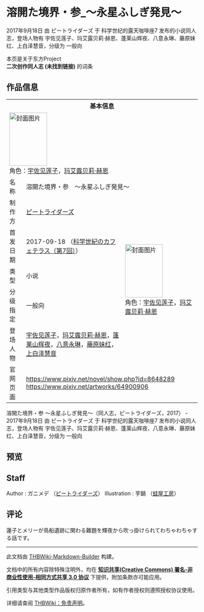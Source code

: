 # 溶開た境界・参_～永星ふしぎ発見～

<!-- source html: G:\repos\THBWiki-Markdown-Builder\THBWikiMarkdown\Temp\main\0\0c\ns0%3A%E6%BA%B6%E9%96%8B%E3%81%9F%E5%A2%83%E7%95%8C%E3%83%BB%E5%8F%82_%EF%BD%9E%E6%B0%B8%E6%98%9F%E3%81%B5%E3%81%97%E3%81%8E%E7%99%BA%E8%A6%8B%EF%BD%9E.html -->

2017年9月18日 由 ピートライダーズ 于 科学世纪的露天咖啡座7 发布的小说同人志，登场人物有 宇佐见莲子、玛艾露贝莉·赫恩、蓬莱山辉夜、八意永琳、藤原妹红、上白泽慧音，分级为 一般向

本页是关于东方Project  
 **二次创作同人志 (未找到链接)** 的词条

## 作品信息

<table><tbody><tr><th colspan="3">基本信息</th></tr><tr><td class="cover-artwork-mobile" colspan="2"><a href="./文件-溶開た境界・参_～永星ふしぎ発見～封面.png.md" class="image" title="封面图片"><img alt="封面图片" src="https://upload.thwiki.cc/thumb/2/2a/%E6%BA%B6%E9%96%8B%E3%81%9F%E5%A2%83%E7%95%8C%E3%83%BB%E5%8F%82_%EF%BD%9E%E6%B0%B8%E6%98%9F%E3%81%B5%E3%81%97%E3%81%8E%E7%99%BA%E8%A6%8B%EF%BD%9E%E5%B0%81%E9%9D%A2.png/99px-%E6%BA%B6%E9%96%8B%E3%81%9F%E5%A2%83%E7%95%8C%E3%83%BB%E5%8F%82_%EF%BD%9E%E6%B0%B8%E6%98%9F%E3%81%B5%E3%81%97%E3%81%8E%E7%99%BA%E8%A6%8B%EF%BD%9E%E5%B0%81%E9%9D%A2.png" decoding="async" loading="lazy" width="99" height="140" srcset="https://upload.thwiki.cc/thumb/2/2a/%E6%BA%B6%E9%96%8B%E3%81%9F%E5%A2%83%E7%95%8C%E3%83%BB%E5%8F%82_%EF%BD%9E%E6%B0%B8%E6%98%9F%E3%81%B5%E3%81%97%E3%81%8E%E7%99%BA%E8%A6%8B%EF%BD%9E%E5%B0%81%E9%9D%A2.png/148px-%E6%BA%B6%E9%96%8B%E3%81%9F%E5%A2%83%E7%95%8C%E3%83%BB%E5%8F%82_%EF%BD%9E%E6%B0%B8%E6%98%9F%E3%81%B5%E3%81%97%E3%81%8E%E7%99%BA%E8%A6%8B%EF%BD%9E%E5%B0%81%E9%9D%A2.png 1.5x, https://upload.thwiki.cc/thumb/2/2a/%E6%BA%B6%E9%96%8B%E3%81%9F%E5%A2%83%E7%95%8C%E3%83%BB%E5%8F%82_%EF%BD%9E%E6%B0%B8%E6%98%9F%E3%81%B5%E3%81%97%E3%81%8E%E7%99%BA%E8%A6%8B%EF%BD%9E%E5%B0%81%E9%9D%A2.png/198px-%E6%BA%B6%E9%96%8B%E3%81%9F%E5%A2%83%E7%95%8C%E3%83%BB%E5%8F%82_%EF%BD%9E%E6%B0%B8%E6%98%9F%E3%81%B5%E3%81%97%E3%81%8E%E7%99%BA%E8%A6%8B%EF%BD%9E%E5%B0%81%E9%9D%A2.png 2x" data-file-width="707" data-file-height="1000"></a><div class="cover-char">角色：<a href="./宇佐见莲子.md" title="宇佐见莲子">宇佐见莲子</a>，<a href="./玛艾露贝莉·赫恩.md" title="玛艾露贝莉·赫恩">玛艾露贝莉·赫恩</a></div></td>
</tr><tr><td class="label">名称</td><td colspan="2"> 溶開た境界・参　～永星ふしぎ発見～ </td></tr><tr><td class="label">制作方</td><td><a href="./ピートライダーズ.md" title="ピートライダーズ">ピートライダーズ</a></td><td class="cover-artwork" rowspan="5" style="min-width:140px;"><a href="./文件-溶開た境界・参_～永星ふしぎ発見～封面.png.md" class="image" title="封面图片"><img alt="封面图片" src="https://upload.thwiki.cc/thumb/2/2a/%E6%BA%B6%E9%96%8B%E3%81%9F%E5%A2%83%E7%95%8C%E3%83%BB%E5%8F%82_%EF%BD%9E%E6%B0%B8%E6%98%9F%E3%81%B5%E3%81%97%E3%81%8E%E7%99%BA%E8%A6%8B%EF%BD%9E%E5%B0%81%E9%9D%A2.png/99px-%E6%BA%B6%E9%96%8B%E3%81%9F%E5%A2%83%E7%95%8C%E3%83%BB%E5%8F%82_%EF%BD%9E%E6%B0%B8%E6%98%9F%E3%81%B5%E3%81%97%E3%81%8E%E7%99%BA%E8%A6%8B%EF%BD%9E%E5%B0%81%E9%9D%A2.png" decoding="async" loading="lazy" width="99" height="140" srcset="https://upload.thwiki.cc/thumb/2/2a/%E6%BA%B6%E9%96%8B%E3%81%9F%E5%A2%83%E7%95%8C%E3%83%BB%E5%8F%82_%EF%BD%9E%E6%B0%B8%E6%98%9F%E3%81%B5%E3%81%97%E3%81%8E%E7%99%BA%E8%A6%8B%EF%BD%9E%E5%B0%81%E9%9D%A2.png/148px-%E6%BA%B6%E9%96%8B%E3%81%9F%E5%A2%83%E7%95%8C%E3%83%BB%E5%8F%82_%EF%BD%9E%E6%B0%B8%E6%98%9F%E3%81%B5%E3%81%97%E3%81%8E%E7%99%BA%E8%A6%8B%EF%BD%9E%E5%B0%81%E9%9D%A2.png 1.5x, https://upload.thwiki.cc/thumb/2/2a/%E6%BA%B6%E9%96%8B%E3%81%9F%E5%A2%83%E7%95%8C%E3%83%BB%E5%8F%82_%EF%BD%9E%E6%B0%B8%E6%98%9F%E3%81%B5%E3%81%97%E3%81%8E%E7%99%BA%E8%A6%8B%EF%BD%9E%E5%B0%81%E9%9D%A2.png/198px-%E6%BA%B6%E9%96%8B%E3%81%9F%E5%A2%83%E7%95%8C%E3%83%BB%E5%8F%82_%EF%BD%9E%E6%B0%B8%E6%98%9F%E3%81%B5%E3%81%97%E3%81%8E%E7%99%BA%E8%A6%8B%EF%BD%9E%E5%B0%81%E9%9D%A2.png 2x" data-file-width="707" data-file-height="1000"></a><div class="cover-char">角色：<a href="./宇佐见莲子.md" title="宇佐见莲子">宇佐见莲子</a>，<a href="./玛艾露贝莉·赫恩.md" title="玛艾露贝莉·赫恩">玛艾露贝莉·赫恩</a></div></td>
</tr><tr><td class="label">首发日期</td><td>2017-09-18&#160;（<a href="/展会作品列表?e=%E7%A7%91%E5%AD%A6%E4%B8%96%E7%BA%AA%E7%9A%84%E9%9C%B2%E5%A4%A9%E5%92%96%E5%95%A1%E5%BA%A7%237">科学世紀のカフェテラス（第7回）</a>）</td></tr><tr><td class="label">类型</td><td>小说</td></tr><tr><td class="label">分级指定</td><td>一般向</td></tr><tr><td class="label">登场人物</td><td><a href="./宇佐见莲子.md" title="宇佐见莲子">宇佐见莲子</a>，<a href="./玛艾露贝莉·赫恩.md" title="玛艾露贝莉·赫恩">玛艾露贝莉·赫恩</a>，<a href="./蓬莱山辉夜.md" title="蓬莱山辉夜">蓬莱山辉夜</a>，<a href="./八意永琳.md" title="八意永琳">八意永琳</a>，<a href="./藤原妹红.md" title="藤原妹红">藤原妹红</a>，<a href="./上白泽慧音.md" title="上白泽慧音">上白泽慧音</a></td></tr>
<tr><td class="label">官网页面</td><td colspan="2"><a rel="nofollow" class="external free" href="https://www.pixiv.net/novel/show.php?id=8648289">https://www.pixiv.net/novel/show.php?id=8648289</a><br><a rel="nofollow" class="external free" href="https://www.pixiv.net/artworks/64900906">https://www.pixiv.net/artworks/64900906</a></td></tr></tbody></table>

溶開た境界・参 ～永星ふしぎ発見～（同人志，ピートライダーズ，2017） - 2017年9月18日 由 ピートライダーズ 于 科学世纪的露天咖啡座7 发布的小说同人志，登场人物有 宇佐见莲子、玛艾露贝莉·赫恩、蓬莱山辉夜、八意永琳、藤原妹红、上白泽慧音，分级为 一般向

## 预览

## Staff
Author
: ガニメデ （[ピートライダーズ](./ピートライダーズ.md)）
Illustration
: 芋鍋 （[蛙屋工房](./蛙屋工房.md)）


## 评论
  
蓮子とメリーが鳥船遺跡に関わる難題を輝夜から吹っ掛けられてわちゃわちゃする話です。
  
  
  

  





---

此文档由 [THBWiki-Markdown-Builder](https://github.com/Delsin-Yu/THBWiki-Markdown-Builder) 构建。

文档中的所有内容除特殊注明外，均在 [**知识共享(Creative Commons) 署名-非商业性使用-相同方式共享 3.0 协议**](https://creativecommons.org/licenses/by-sa/3.0/deed.zh-hans) 下提供，附加条款亦可能应用。

引用类型与其他类型作品版权归原作者所有，如有作者授权则遵照授权协议使用。

详细请查阅 [THBWiki：免责声明](https://thbwiki.cc/THBWiki:%E5%85%8D%E8%B4%A3%E5%A3%B0%E6%98%8E)。

